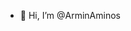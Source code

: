 - 👋 Hi, I’m @ArminAminos

<!---
ArminAminos/ArminAminos is a ✨ special ✨ repository because its `README.md` (this file) appears on your GitHub profile.
You can click the Preview link to take a look at your changes.
--->
